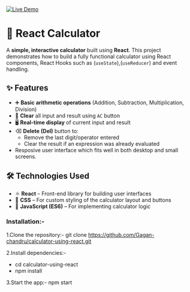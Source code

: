 [![Live Demo](https://img.shields.io/badge/🚀%20Live%20Demo-Click%20Here-brightgreen?style=for-the-badge)](https://react-calculator-gagan.netlify.app)

# 🧮 React Calculator

A **simple, interactive calculator** built using **React**. This project demonstrates how to build a fully functional calculator using React components, React Hooks such as (`useState`),(`useReducer`) and event handling.


## ✨ Features

- ➕ **Basic arithmetic operations** (Addition, Subtraction, Multiplication, Division)
- 🧼 **Clear** all input and result using `AC` button
- 🖥️ **Real-time display** of current input and result
- ⌫ **Delete (Del)** button to:
  - Remove the last digit/operator entered
  - Clear the result if an expression was already evaluated
- Resposive user interface which fits well in both desktop and small screens.
## 🛠️ Technologies Used

- ⚛️ **React** – Front-end library for building user interfaces
- 🎨 **CSS** – For custom styling of the calculator layout and buttons
- 📜 **JavaScript (ES6)** – For implementing calculator logic


### Installation:-

1.Clone the repository:-
git clone https://github.com/Gagan-chandru/calculator-using-react.git

2.Install dependencies:-
- cd calculator-using-react
- npm install

3.Start the app:-
npm start


